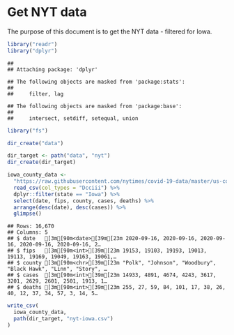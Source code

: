 Get NYT data
================

The purpose of this document is to get the NYT data - filtered for Iowa.

``` r
library("readr")
library("dplyr")
```

    ## 
    ## Attaching package: 'dplyr'

    ## The following objects are masked from 'package:stats':
    ## 
    ##     filter, lag

    ## The following objects are masked from 'package:base':
    ## 
    ##     intersect, setdiff, setequal, union

``` r
library("fs")
```

``` r
dir_create("data")

dir_target <- path("data", "nyt")
dir_create(dir_target)
```

``` r
iowa_county_data <- 
  "https://raw.githubusercontent.com/nytimes/covid-19-data/master/us-counties.csv" %>%
  read_csv(col_types = "Dcciii") %>%
  dplyr::filter(state == "Iowa") %>%
  select(date, fips, county, cases, deaths) %>%
  arrange(desc(date), desc(cases)) %>%
  glimpse()
```

    ## Rows: 16,670
    ## Columns: 5
    ## $ date   [3m[90m<date>[39m[23m 2020-09-16, 2020-09-16, 2020-09-16, 2020-09-16, 2020-09-16, 2…
    ## $ fips   [3m[90m<int>[39m[23m 19153, 19103, 19193, 19013, 19113, 19169, 19049, 19163, 19061,…
    ## $ county [3m[90m<chr>[39m[23m "Polk", "Johnson", "Woodbury", "Black Hawk", "Linn", "Story", …
    ## $ cases  [3m[90m<int>[39m[23m 14933, 4891, 4674, 4243, 3617, 3201, 2629, 2601, 2501, 1913, 1…
    ## $ deaths [3m[90m<int>[39m[23m 255, 27, 59, 84, 101, 17, 38, 26, 40, 12, 37, 34, 57, 3, 14, 5…

``` r
write_csv(
  iowa_county_data,
  path(dir_target, "nyt-iowa.csv")
)
```
